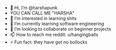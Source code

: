- 👋 Hi, I’m @harshapunk
- YOU CAN CALL ME "HARSHA"
- 👀 I’m interested in learning shits
- 🌱 I’m currently learning software engineering
- 💞️ I’m looking to collaborate on beginner projects
- 📫 How to reach me reddit: u/hangingballs
- ⚡ Fun fact: they have got no bollocks

<!---
harshapunk/harshapunk is a ✨ special ✨ repository because its `README.md` (this file) appears on your GitHub profile.
You can click the Preview link to take a look at your changes.
--->
